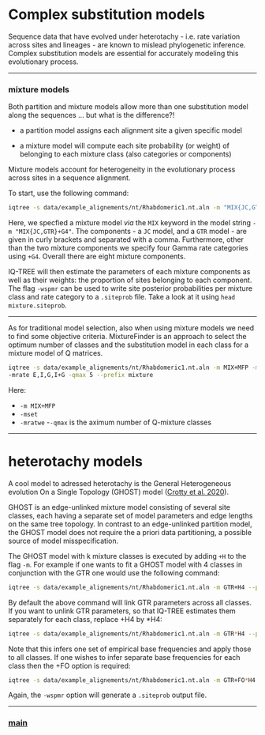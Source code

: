 # Complex substitution models 

Sequence data that have evolved under heterotachy - i.e. rate variation across sites and lineages - are known to mislead phylogenetic inference. Complex substitution models are essential for accurately modeling this evolutionary process.

--- 

### mixture models

Both partition and mixture models allow more than one substitution model along the sequences ... but what is the difference?!

- a partition model assigns each alignment site a given specific model

- a mixture model will compute  each site probability (or weight) of belonging to each mixture class (also categories or components)

 Mixture models account for heterogeneity in the evolutionary process across sites in a sequence alignment.

To start, use the following command:

```bash
iqtree -s data/example_alignements/nt/Rhabdomeric1.nt.aln -m "MIX{JC,GTR}+G4" -wspmr --prefix mixture
```

Here, we specfied  a mixture model _via_ the ```MIX``` keyword in the model string ```-m "MIX{JC,GTR}+G4"```. The components - a ```JC``` model, and a ```GTR``` model - are given in curly brackets and separated with a comma. Furthermore, other than the two mixture components we specify four Gamma rate categories using ```+G4```. Overall there are eight mixture components. 

IQ-TREE will then estimate the parameters of each mixture components as well as their weights: the proportion of sites belonging to each component. The flag ```-wspmr``` can be used to write site posterior probabilities per mixture class and rate category to a ```.siteprob``` file. Take a look at it using ```head mixture.siteprob```.

---

As for traditional model selection, also when using mixture models we need to find some objective criteria. MixtureFinder is an approach to select the optimum number of classes and the substitution model in each class for a mixture model of Q matrices. 

```bash
iqtree -s data/example_alignements/nt/Rhabdomeric1.nt.aln -m MIX+MFP -mset JC,GTR 
-mrate E,I,G,I+G -qmax 5 --prefix mixture
```

Here:

- ```-m MIX+MFP```
- ```-mset``` 
- ```-mratwe```
-```-qmax``` is the aximum number of Q-mixture classes

---

# heterotachy models

A cool model to adressed heterotachy is the General Heterogeneous evolution On a Single Topology (GHOST) model ([Crotty et al. 2020](https://academic.oup.com/sysbio/article-abstract/69/2/249/5541793?redirectedFrom=fulltext)). 

GHOST is an edge-unlinked mixture model consisting of several site classes, each having a separate set of model parameters and edge lengths on the same tree topology. In contrast to an edge-unlinked partition model, the GHOST model does not require the a priori data partitioning, a possible source of model misspecification.

The GHOST model with k mixture classes is executed by adding ```+H``` to the flag ```-m```. For example if one wants to fit a GHOST model with 4 classes in conjunction with the GTR one would use the following command:

```bash
iqtree -s data/example_alignements/nt/Rhabdomeric1.nt.aln -m GTR+H4 --prefix GHOST
```

By default the above command will link GTR parameters across all classes. If you want to unlink GTR parameters, so that IQ-TREE estimates them separately for each class, replace +H4 by *H4:

```bash
iqtree -s data/example_alignements/nt/Rhabdomeric1.nt.aln -m GTR*H4 --prefix GHOST
```

Note that this infers one set of empirical base frequencies and apply those to all classes. If one wishes to infer separate base frequencies for each class then the +FO option is required:

```bash
iqtree -s data/example_alignements/nt/Rhabdomeric1.nt.aln -m GTR+FO*H4 --prefix GHOST
```

Again, the ```-wspmr``` option will generate a ```.siteprob``` output file. 

---

### [main](https://github.com/for-giobbe/MP25/tree/main)